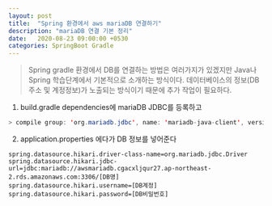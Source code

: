 ```yaml
---
layout: post
title:  "Spring 환경에서 aws mariaDB 연결하기"
description: "mariaDB 연결 기본 정리"
date:   2020-08-23 09:00:00 +0530
categories: SpringBoot Gradle
---
```

> Spring gradle 환경에서 DB를 연결하는 방법은 여러가지가 있겠지만 Java나 Spring 학습단계에서 기본적으로 소개하는 방식이다. 데이터베이스의 정보(DB주소 및 계정정보)가 노출되는 방식이기 때문에 추가 작업이 필요하다.

1. build.gradle dependencies에 mariaDB JDBC를 등록하고
```java
> compile group: 'org.mariadb.jdbc', name: 'mariadb-java-client', version: '2.6.2'
```

2. application.properties 에다가 DB 정보를 넣어준다  
```properties
spring.datasource.hikari.driver-class-name=org.mariadb.jdbc.Driver
spring.datasource.hikari.jdbc-url=jdbc:mariadb://awsmariadb.cgacxljqur27.ap-northeast-2.rds.amazonaws.com:3306/[DB명]
spring.datasource.hikari.username=[DB계정]
spring.datasource.hikari.password=[DB비밀번호]
```